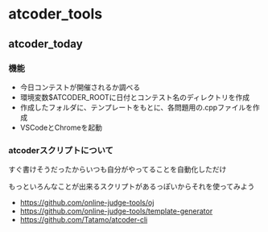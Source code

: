 # atcoder_tools
## atcoder_today
### 機能
- 今日コンテストが開催されるか調べる
- 環境変数$ATCODER_ROOTに日付とコンテスト名のディレクトリを作成
- 作成したフォルダに、テンプレートをもとに、各問題用の.cppファイルを作成
- VSCodeとChromeを起動

### atcoderスクリプトについて
すぐ書けそうだったからいつも自分がやってることを自動化しただけ

もっといろんなことが出来るスクリプトがあるっぽいからそれを使ってみよう
- https://github.com/online-judge-tools/oj
- https://github.com/online-judge-tools/template-generator
- https://github.com/Tatamo/atcoder-cli
